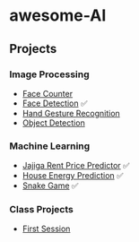 # awesome-AI

## Projects

### Image Processing

- [Face Counter](./Image%20Processing/Face%20Counter/)
- [Face Detection](./Image%20Processing/Face%20Detection/) ✅
- [Hand Gesture Recognition](./Image%20Processing/Hand%20Gesture%20Recognition/)
- [Object Detection](./Image%20Processing/Object%20Detection/)

### Machine Learning

- [Jajiga Rent Price Predictor](./Machine%20Learning/jajiga/) ✅
- [House Energy Prediction](./Machine%20Learning/Smart%20Home%20Energy%20Management%20System/) ✅
- [Snake Game](./Machine%20Learning/snake%20game%20automatic%20player/) ✅

### Class Projects

- [First Session](./Machine%20Learning/Class%20Project/Session%201/)